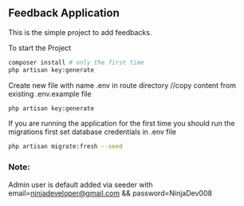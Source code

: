 ## Feedback Application

This is the simple project to add feedbacks.

To start the Project

```bash
composer install # only the first time
php artisan key:generate 
```
Create new file with name .env in route directory //copy content from existing .env.example file

```bash
php artisan key:generate 
```

If you are running the application for the first time you should
run the migrations first set database credentials in .env file

```bash
php artisan migrate:fresh --seed 
```
### Note: 
Admin user is default added via seeder with email=ninjadeveloper@gmail.com && password=NinjaDev008



